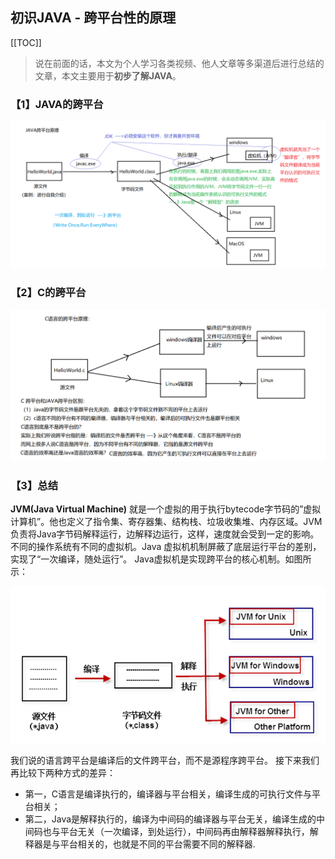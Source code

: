 ## 初识JAVA - 跨平台性的原理

[[TOC]]

> 说在前面的话，本文为个人学习各类视频、他人文章等多渠道后进行总结的文章，本文主要用于<b>初步了解JAVA</b>。

### 【1】JAVA的跨平台

![image-20241025151439846](../../../.vuepress/public/images/image-20241025151439846.png)

### 【2】C的跨平台

![image-20241025151500017](../../../.vuepress/public/images/image-20241025151500017.png)

### 【3】总结

**JVM(Java Virtual Machine)** 就是一个虚拟的用于执行bytecode字节码的”虚拟计算机”。他也定义了指令集、寄存器集、结构栈、垃圾收集堆、内存区域。JVM负责将Java字节码解释运行，边解释边运行，这样，速度就会受到一定的影响。
不同的操作系统有不同的虚拟机。Java 虚拟机机制屏蔽了底层运行平台的差别，实现了“一次编译，随处运行”。 Java虚拟机是实现跨平台的核心机制。如图所示：

![image-20241025151527536](../../../.vuepress/public/images/image-20241025151527536.png)

我们说的语言跨平台是编译后的文件跨平台，而不是源程序跨平台。
接下来我们再比较下两种方式的差异：

- 第一，C语言是编译执行的，编译器与平台相关，编译生成的可执行文件与平台相关；
- 第二，Java是解释执行的，编译为中间码的编译器与平台无关，编译生成的中间码也与平台无关（一次编译，到处运行），中间码再由解释器解释执行，解释器是与平台相关的，也就是不同的平台需要不同的解释器.

